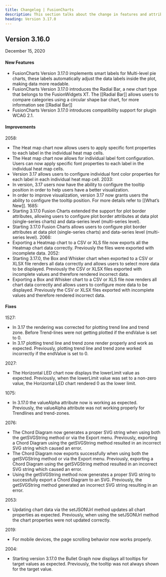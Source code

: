 ```yaml
---
title: Changelog | FusionCharts
description: This section talks about the change in features and attributes with latest released version.
heading: Version 3.17.0
---
```


<h2 class="sub-heading">Version 3.16.0</h2>

<p class="release-date">December 15, 2020</p>

<h4>New Features</h4>

-  FusionCharts Version 3.17.0 implements smart labels for Multi-level pie charts, these labels automatically adjust the data labels inside the plot, making data more readable. 
-  FusionCharts Version 3.17.0 introduces the Radial Bar, a new chart type that belongs to the FusionWidgets XT. The [[Radial Bar]] allows users to compare categories using a circular shape bar chart, for more information see [[Radial Bar]] 
-  FusionCharts Version 3.17.0 introduces compatibility support for plugin WCAG 2.1. 

<h4>Improvements</h4>

2058: 
-  The Heat map chart now allows users to apply specific font properties to each label in the individual heat map cells. 
-  The Heat map chart now allows for individual label font configuration. Users can now apply specific font properties to each label in the individual heat map cells. 
-  Version 3.17 allows users to configure individual font color properties for each label in each individual heat map cell. 
2033:
-  In version, 3.17 users now have the ability to configure the tooltip position in order to help users have a better visualization.  
-  In order to improve visualization, version 3.17 now grants users the ability to configure the tooltip position. For more details refer to [[What’s New]].
1685: 
-  Starting 3.17.0 Fusion Charts extended the support for plot border attributes, allowing users to configure plot border attributes at data plot (single-series charts) and data-series level (multi-series level).
-  Starting 3.17.0 Fusion Charts allows users to configure plot border attributes at data plot (single-series charts) and data-series level (multi-series level).
2066:
-  Exporting a Heatmap chart to a CSV or XLS file now exports all the Heatmap chart data correctly. Previously the files were exported with incomplete data. 
2052:
-  Starting 3.17.0, the Box and Whisker chart when exported to a CSV or XLSX file renders all data correctly and allows users to select more data to be displayed. Previously the CSV or XLSX files exported with incomplete values and therefore rendered incorrect data.
-  Exporting a Box and Whisker chart to a CSV or XLS file now renders all chart data correctly and allows users to configure more data to be displayed. Previously the CSV or XLSX files exported with incomplete values and therefore rendered incorrect data. 

<h4>Fixes</h4>

1527: 
-  In 3.17 the rendering was corrected for plotting trend line and trend zone. Before Trend-lines were not getting plotted if the endValue is set to 0.
-  In 3.17 plotting trend line and trend zone render properly and work as expected. Previously, plotting trend line and trend zone worked incorrectly if the endValue is set to 0.

2027: 
- The Horizontal LED chart now displays the lowerLimit value as expected. Previously, when the lowerLimit value was set to a non-zero value, the Horizontal LED chart rendered 0 as the lower limit.  

1075: 
-  In 3.17.0 the valueAlpha attribute now is working as expected. Previously, the valueAlpha attribute was not working properly for Trendlines and trend-zones. 

2076: 
-  The Chord Diagram now generates a proper SVG string when using both the getSVGString method or via the Export menu. Previously, exporting a Chord Diagram using the getSVGString method resulted in an incorrect SVG string which caused an error.   
-  The Chord Diagram now exports successfully when using both the getSVGString method or via the Export menu. Previously, exporting a Chord Diagram using the getSVGString method resulted in an incorrect SVG string which caused an error.   
-  Using the getSVGString method now generates a proper SVG string to successfully export a Chord Diagram to an SVG. Previously, the getSVGString method generated an incorrect SVG string resulting in an error. 

2053: 
- Updating chart data via the setJSONUrl method updates all chart properties as expected. Previously, when using the setJSONUrl method the chart properties were not updated correctly. 

2019: 
-  For mobile devices, the page scrolling behavior now works properly. 

2004: 
-  Starting version 3.17.0 the Bullet Graph now displays all tooltips for target values as expected. Previously, the tooltip was not always shown for the target value.
